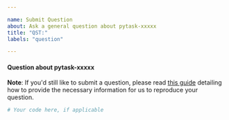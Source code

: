```yaml
---

name: Submit Question
about: Ask a general question about pytask-xxxxx
title: "QST:"
labels: "question"

---
```


#### Question about pytask-xxxxx

**Note**: If you'd still like to submit a question, please read [this guide](
https://matthewrocklin.com/blog/work/2018/02/28/minimal-bug-reports) detailing how to
provide the necessary information for us to reproduce your question.

```python
# Your code here, if applicable
```
